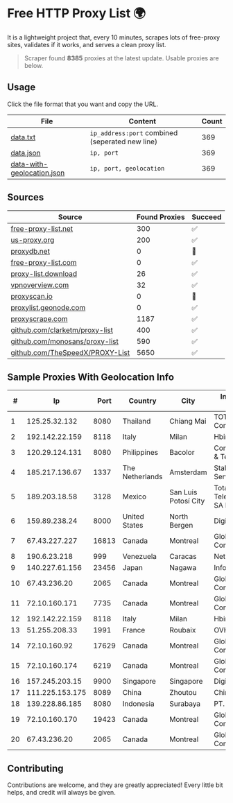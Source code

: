 
# Free HTTP Proxy List 🌍

It is a lightweight project that, every 10 minutes, scrapes lots of free-proxy sites, validates if it works, and serves a clean proxy list.


> Scraper found **8385** proxies at the latest update. Usable proxies are below.

## Usage

Click the file format that you want and copy the URL.


|File|Content|Count|
|----|-------|-----|
|[data.txt](https://raw.githubusercontent.com/themiralay/Proxy-List-World/master/data.txt)|`ip_address:port` combined (seperated new line)|369|
|[data.json](https://raw.githubusercontent.com/themiralay/Proxy-List-World/master/data.json)|`ip, port`|369|
|[data-with-geolocation.json](https://raw.githubusercontent.com/themiralay/Proxy-List-World/master/data-with-geolocation.json)|`ip, port, geolocation`|369|

## Sources

|Source|Found Proxies|Succeed|
|------|-------------|-------|
|[free-proxy-list.net](https://free-proxy-list.net)|300|✅|
|[us-proxy.org](https://www.us-proxy.org)|200|✅|
|[proxydb.net](http://proxydb.net)|0|🚫|
|[free-proxy-list.com](https://free-proxy-list.com/?page=&port=&type%5B%5D=http&type%5B%5D=https&up_time=0&search=Search)|0|✅|
|[proxy-list.download](https://www.proxy-list.download/HTTP)|26|✅|
|[vpnoverview.com](https://vpnoverview.com/privacy/anonymous-browsing/free-proxy-servers)|32|✅|
|[proxyscan.io](https://www.proxyscan.io)|0|🚫|
|[proxylist.geonode.com](https://proxylist.geonode.com/api/proxy-list?limit=300&page=1&sort_by=lastChecked&sort_type=desc&protocols=http,https)|0|✅|
|[proxyscrape.com](https://api.proxyscrape.com/v2/?request=displayproxies&protocol=http&timeout=10000&country=all&ssl=all&anonymity=all)|1187|✅|
|[github.com/clarketm/proxy-list](https://raw.githubusercontent.com/clarketm/proxy-list/master/proxy-list-raw.txt)|400|✅|
|[github.com/monosans/proxy-list](https://raw.githubusercontent.com/monosans/proxy-list/main/proxies/http.txt)|590|✅|
|[github.com/TheSpeedX/PROXY-List](https://raw.githubusercontent.com/TheSpeedX/PROXY-List/master/http.txt)|5650|✅|


## Sample Proxies With Geolocation Info

|#|Ip|Port|Country|City|Internet Service Provider|
|-|--|----|-------|----|-------------------------|
|1|125.25.32.132|8080|Thailand|Chiang Mai|TOT Public Company Limited|
|2|192.142.22.159|8118|Italy|Milan|Hbing Limited|
|3|120.29.124.131|8080|Philippines|Bacolor|ComClark Network & Technology Corp|
|4|185.217.136.67|1337|The Netherlands|Amsterdam|Stallion Network Services Limited|
|5|189.203.18.58|3128|Mexico|San Luis Potosí City|Total Play Telecomunicaciones SA De CV|
|6|159.89.238.24|8000|United States|North Bergen|DigitalOcean, LLC|
|7|67.43.227.227|16813|Canada|Montreal|GloboTech Communications|
|8|190.6.23.218|999|Venezuela|Caracas|Net Uno|
|9|140.227.61.156|23456|Japan|Nagawa|InfoSphere|
|10|67.43.236.20|2065|Canada|Montreal|GloboTech Communications|
|11|72.10.160.171|7735|Canada|Montreal|GloboTech Communications|
|12|192.142.22.159|8118|Italy|Milan|Hbing Limited|
|13|51.255.208.33|1991|France|Roubaix|OVH SAS|
|14|72.10.160.92|17629|Canada|Montreal|GloboTech Communications|
|15|72.10.160.174|6219|Canada|Montreal|GloboTech Communications|
|16|157.245.203.15|9900|Singapore|Singapore|DigitalOcean, LLC|
|17|111.225.153.175|8089|China|Zhoutou|China Telecom|
|18|139.228.86.185|8080|Indonesia|Surabaya|PT. First Media, Tbk|
|19|72.10.160.170|19423|Canada|Montreal|GloboTech Communications|
|20|67.43.236.20|2065|Canada|Montreal|GloboTech Communications|



## Contributing

Contributions are welcome, and they are greatly appreciated! Every
little bit helps, and credit will always be given.

